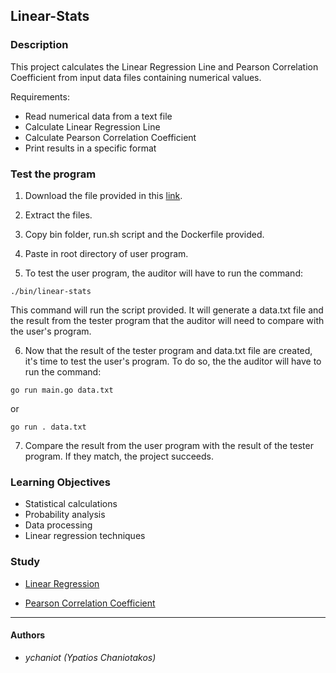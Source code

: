 ## Linear-Stats

### Description

This project calculates the Linear Regression Line and Pearson Correlation Coefficient from input data files containing numerical values.

Requirements:

- Read numerical data from a text file
- Calculate Linear Regression Line
- Calculate Pearson Correlation Coefficient
- Print results in a specific format

### Test the program

1. Download the file provided in this [link](https://assets.01-edu.org/stats-projects/stat-bin-dockerized.zip).

2. Extract the files.

3. Copy bin folder, run.sh script and the Dockerfile provided.

4. Paste in root directory of user program.

5. To test the user program, the auditor will have to run the command:
```
./bin/linear-stats
```
This command will run the script provided. It will generate a data.txt file and the result from the tester program that the auditor will need to compare with the user's program.

6. Now that the result of the tester program and data.txt file are created, it's time to test the user's program. To do so, the the auditor will have to run the command:
```
go run main.go data.txt
```
or
```
go run . data.txt
```

7. Compare the result from the user program with the result of the tester program. If they match, the project succeeds.


### Learning Objectives

- Statistical calculations
- Probability analysis
- Data processing
- Linear regression techniques


### Study

- [Linear Regression](https://en.wikipedia.org/wiki/Linear_regression)

- [Pearson Correlation Coefficient](https://en.wikipedia.org/wiki/Pearson_correlation_coefficient)

----------

#### Authors 
- _ychaniot (Ypatios Chaniotakos)_

